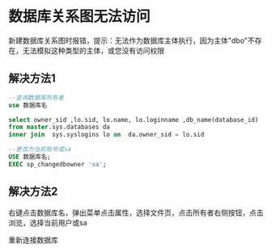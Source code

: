 # 数据库关系图无法访问

新建数据库关系图时报错，提示：无法作为数据库主体执行，因为主体"dbo"不存在，无法模拟这种类型的主体，或您没有访问权限

## 解决方法1

```sql
--查询数据库所有者
use 数据库名

select owner_sid ,lo.sid, lo.name, lo.loginname ,db_name(database_id) 
from master.sys.databases da 
inner join  sys.syslogins lo on  da.owner_sid = lo.sid

--更改为当前账号或sa
USE 数据库名;
EXEC sp_changedbowner 'sa';
```

## 解决方法2

右键点击数据库名，弹出菜单点击属性，选择文件页，点击所有者右侧按钮，点击浏览，选择当前用户或sa

重新连接数据库
